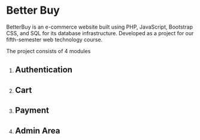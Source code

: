 <h1>Better Buy</h1>
BetterBuy is an e-commerce website built using PHP, JavaScript, Bootstrap CSS, and SQL for its database infrastructure. Developed as a project for our fifth-semester web technology course.

The project consists of 4 modules
<ol>
  <li>
    <h2>Authentication</h2>
    
  </li>
    <li>
    <h2>Cart</h2>
    
  </li>
    <li>
    <h2>Payment</h2>
    
  </li>
    <li>
    <h2>Admin Area</h2>
    
  </li>
</ol>
